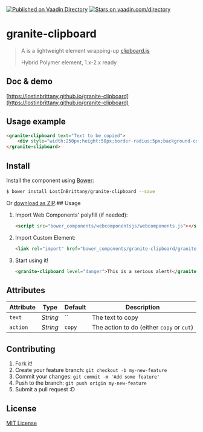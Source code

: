 [![Published on Vaadin  Directory](https://img.shields.io/badge/Vaadin%20Directory-published-00b4f0.svg)](https://vaadin.com/directory/component/LostInBrittanygranite-clipboard)
[![Stars on vaadin.com/directory](https://img.shields.io/vaadin-directory/star/LostInBrittanygranite-clipboard.svg)](https://vaadin.com/directory/component/LostInBrittanygranite-clipboard)

# granite-clipboard

> A is a lightweight element wrapping-up [clipboard.js](https://clipboardjs.com/) 
> 
> Hybrid Polymer element, 1.x-2.x ready


## Doc & demo

[https://lostinbrittany.github.io/granite-clipboard](https://lostinbrittany.github.io/granite-clipboard)


## Usage example

<!--
```
<custom-element-demo>
  <template>
    <script src="../webcomponentsjs/webcomponents-lite.js"></script>
    <link rel="import" href="granite-clipboard.html">
    <next-code-block></next-code-block>
  </template>
</custom-element-demo>
```
-->
```html
<granite-clipboard text="Text to be copied">
    <div style="width:250px;height:50px;border-radius:5px;background-color:#aaaaff;cursor:pointer;">Click here</div>
</granite-clipboard> 
```



## Install

Install the component using [Bower](http://bower.io/):

```sh
$ bower install LostInBrittany/granite-clipboard --save
```

Or [download as ZIP](https://github.com/LostInBrittany/granite-clipboard/archive/gh-pages.zip).## Usage

1. Import Web Components' polyfill (if needed):

    ```html
    <script src="bower_components/webcomponentsjs/webcomponents.js"></script>
    ```

2. Import Custom Element:

    ```html
    <link rel="import" href="bower_components/granite-clipboard/granite-clipboard.html">
    ```

3. Start using it!

    ```html
    <granite-clipboard level="danger">This is a serious alert!</granite-clipboard>
    ```


## Attributes

Attribute     | Type      | Default  | Description
---           | ---       | ---      | ---
`text`        | *String*  | ``       | The text to copy
`action`      | *String*  | `copy`   | The action to do (either `copy` or `cut`)  



## Contributing

1. Fork it!
2. Create your feature branch: `git checkout -b my-new-feature`
3. Commit your changes: `git commit -m 'Add some feature'`
4. Push to the branch: `git push origin my-new-feature`
5. Submit a pull request :D

## License

[MIT License](http://opensource.org/licenses/MIT)
